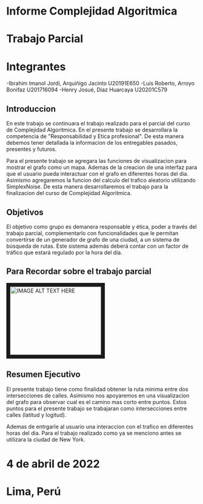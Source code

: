 # Informe Complejidad Algoritmica
# Trabajo Parcial
# Integrantes
-Ibrahim Imanol Jordi, Arquiñigo Jacinto   U20191E650
-Luis Roberto, Arroyo Bonifaz  			  U201716094
-Henry Josué, Diaz Huarcaya                U20201C579 

## Introduccion
En este trabajo se continuara el trabajo realizado para el parcial del curso de Complejidad Algoritmica. En el presente trabajo se desarrollara la competencia de "Responsabilidad y Etica profesional". De esta manera debemos tener detallada la informacion de los entregables pasados, presentes y futuros.

Para el presente trabajo se agregara las funciones de visualizacion para mostrar el grafo como un mapa. Ademas de la creacion de una interfaz para que el usuario pueda interactuar con el grafo en diferentes horas del dia. Asimismo agregaremos la funcion del calculo del trafico aleatorio utilizando SimplexNoise. De esta manera desarrollaremos el trabajo para la finalizacion del curso de Complejidad Algoritmica.
## Objetivos
El objetivo como grupo es demanera responsable y ética, poder a través del trabajo parcial, complementarlo con funcionalidades que le permitan convertirse de un generador de grafo de una ciudad, a un sistema de búsqueda de rutas. Este sistema además deberá contar con un factor de tráfico que estará regulado por la hora del día.


## Para Recordar sobre el trabajo parcial

<a href="http://www.youtube.com/watch?feature=player_embedded&v=kyKOBNskkek
" target="_blank"><img src="http://img.youtube.com/vi/kyKOBNskkek/0.jpg" 
alt="IMAGE ALT TEXT HERE" width="240" height="180" border="10" /></a>

## Resumen Ejecutivo

El presente trabajo tiene como finalidad obtener la ruta minima entre dos intersecciones de calles. Asimismo nos apoyaremos en una visualizacion del grafo para observar cual es el camino mas corto entre puntos. Estos puntos para el presente trabajo se trabajaran como intersecciones entre calles (latitud y logitud).

Ademas de entrgarle al usuario una interaccion con el trafico en diferentes horas del dia. Para el trabajo realizado como ya se menciono antes se utilizara la ciudad de New York. 





# 4 de abril de 2022
# Lima, Perú
